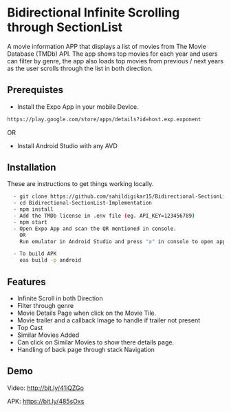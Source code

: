 
# Bidirectional Infinite Scrolling through SectionList

A movie information APP that displays a list of movies from The
Movie Database (TMDb) API. The app shows top movies for each year and users can filter by genre, the app also loads top movies from previous / next years as the user scrolls through the
list in both direction.

## Prerequistes
- Install the Expo App in your mobile Device. 
```bash
https://play.google.com/store/apps/details?id=host.exp.exponent
```
OR

- Install Android Studio with any AVD

## Installation

These are instructions to get things working locally.

```bash
  - git clone https://github.com/sahildigikar15/Bidirectional-SectionList-Implementation.git
  - cd Bidirectional-SectionList-Implementation
  - npm install
  - Add the TMDb license in .env file (eg. API_KEY=123456789)
  - npm start
  - Open Expo App and scan the QR mentioned in console. 
    OR 
    Run emulator in Android Studio and press "a" in console to open app in AVD.

  - To build APK 
    eas build -p android
```

## Features

- Infinite Scroll in both Direction
- Filter through genre
- Movie Details Page when click on the Movie Tile.
- Movie trailer and a callback Image to handle if trailer not present
- Top Cast
- Similar Movies Added
- Can click on Similar Movies to show there details page.
- Handling of back page through stack Navigation




## Demo

Video: http://bit.ly/41iQZGo

APK: https://bit.ly/485sOxs



